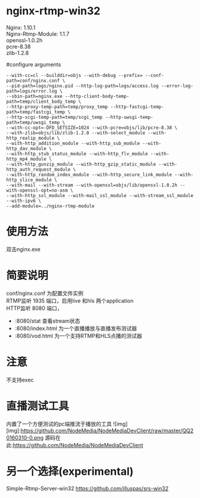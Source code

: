 nginx-rtmp-win32
================

Nginx: 1.10.1  
Nginx-Rtmp-Module: 1.1.7  
openssl-1.0.2h  
pcre-8.38  
zlib-1.2.8

#configure arguments
```
--with-cc=cl --builddir=objs --with-debug --prefix= --conf-path=conf/nginx.conf \
--pid-path=logs/nginx.pid --http-log-path=logs/access.log --error-log-path=logs/error.log \
--sbin-path=nginx.exe --http-client-body-temp-path=temp/client_body_temp \
--http-proxy-temp-path=temp/proxy_temp --http-fastcgi-temp-path=temp/fastcgi_temp \
--http-scgi-temp-path=temp/scgi_temp --http-uwsgi-temp-path=temp/uwsgi_temp \
--with-cc-opt=-DFD_SETSIZE=1024 --with-pcre=objs/lib/pcre-8.38 \
--with-zlib=objs/lib/zlib-1.2.8 --with-select_module --with-http_realip_module \
--with-http_addition_module --with-http_sub_module --with-http_dav_module \
--with-http_stub_status_module --with-http_flv_module --with-http_mp4_module \
--with-http_gunzip_module --with-http_gzip_static_module --with-http_auth_request_module \
--with-http_random_index_module --with-http_secure_link_module --with-http_slice_module \
--with-mail --with-stream --with-openssl=objs/lib/openssl-1.0.2h --with-openssl-opt=no-asm \
--with-http_ssl_module --with-mail_ssl_module --with-stream_ssl_module --with-ipv6 \
--add-module=../nginx-rtmp-module
```

# 使用方法
双击nginx.exe
# 简要说明
conf/nginx.conf 为配置文件实例  
RTMP监听 1935 端口，启用live 和hls 两个application  
HTTP监听 8080 端口，
* :8080/stat 查看stream状态  
* :8080/index.html 为一个直播播放与直播发布测试器
* :8080/vod.html 为一个支持RTMP和HLS点播的测试器

# 注意
不支持exec

# 直播测试工具 
内置了一个方便测试的pc端推流于播放的工具
![img]
[img]:https://github.com/NodeMedia/NodeMediaDevClient/raw/master/QQ20160310-0.png
源码在此:https://github.com/NodeMedia/NodeMediaDevClient

# 另一个选择(experimental)
Simple-Rtmp-Server-win32 https://github.com/illuspas/srs-win32
